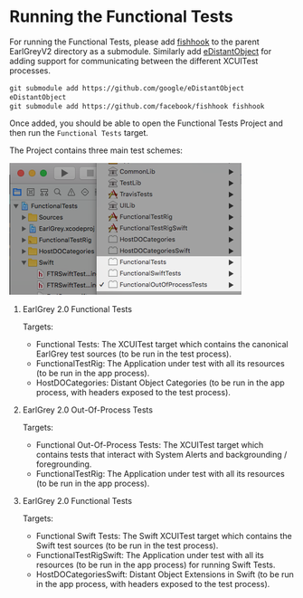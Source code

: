 # Running the Functional Tests

For running the Functional Tests, please add
[fishhook](https://github.com/facebook/fishhook) to the parent EarlGreyV2
directory as a submodule. Similarly add
[eDistantObject](https://github.com/google/eDistantObject) for adding support
for communicating between the different XCUITest processes.

```
git submodule add https://github.com/google/eDistantObject eDistantObject
git submodule add https://github.com/facebook/fishhook fishhook
```

Once added, you should be able to open the Functional Tests Project and then run
the `Functional Tests` target.

The Project contains three main test schemes:

<img src="images/testSchemes.png">

1.  EarlGrey 2.0 Functional Tests

    Targets:

    *   Functional Tests: The XCUITest target which contains the canonical
        EarlGrey test sources (to be run in the test process).
    *   FunctionalTestRig: The Application under test with all its resources (to
        be run in the app process).
    *   HostDOCategories: Distant Object Categories (to be run in the app
        process, with headers exposed to the test process).

2.  EarlGrey 2.0 Out-Of-Process Tests

    Targets:

    *   Functional Out-Of-Process Tests: The XCUITest target which contains
        tests that interact with System Alerts and backgrounding /
        foregrounding.
    *   FunctionalTestRig: The Application under test with all its resources (to
        be run in the app process).

3.  EarlGrey 2.0 Functional Tests

    Targets:

    *   Functional Swift Tests: The Swift XCUITest target which contains the
        Swift test sources (to be run in the test process).
    *   FunctionalTestRigSwift: The Application under test with all its
        resources (to be run in the app process) for running Swift Tests.
    *   HostDOCategoriesSwift: Distant Object Extensions in Swift (to be run in
        the app process, with headers exposed to the test process).
